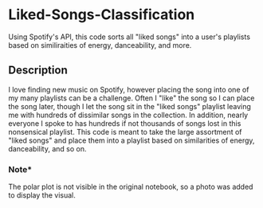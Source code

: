 # Liked-Songs-Classification
Using Spotify's API, this code sorts all "liked songs" into a user's playlists based on similiraities of energy, danceability, and more.

## Description
I love finding new music on Spotify, however placing the song into one of my many playlists can be a challenge. Often I "like" the song so I can place the song later, though I  let the song sit in the "liked songs" playlist leaving me with hundreds of dissimilar songs in the collection. In addition, nearly everyone I spoke to has hundreds if not thousands of songs lost in this nonsensical playlist. This code is meant to take the large assortment of "liked songs" and place them into a playlist based on similarities of energy, danceability, and so on.

### Note* 
The polar plot is not visible in the original notebook, so a photo was added to display the visual.
